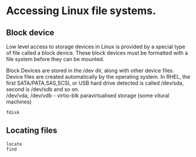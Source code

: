 # Accessing Linux file systems.

## Block device

Low level access to storage devices in Linux is provided by a special type of file called a block device. These block devices must be formatted with a file system before they can be mounted.

Block Devices are stored in the /dev dir, along with other device files. Device files are created automatically by the operating system. In RHEL, the first SATA/PATA,SAS,SCSI, or USB hard drive detected is called /dev/sda, second is /dev/sdb and so on.  
/dev/vda, /dev/vdb - virtio-blk paravirtualised storage (some vitural machines)

`fdisk`

## Locating files

`locate`  
`find`
